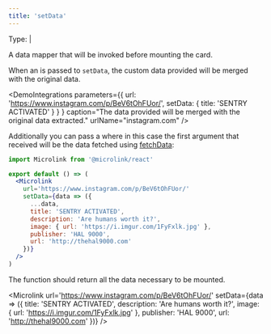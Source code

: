 ```yaml
---
title: 'setData'
---
```


Type: <TypeContainer><Type children='<object>'/> | <Type children='<function>'/></TypeContainer>

A data mapper that will be invoked before mounting the card.

When an <Type children='<object>'/> is passed to `setData`, the custom data provided will be merged with the original data.

<DemoIntegrations
  parameters={{
    url: 'https://www.instagram.com/p/BeV6tOhFUor/',
    setData: { title: 'SENTRY ACTIVATED' } }
  }
  caption="The data provided will be merged with the original data extracted."
  urlName="instagram.com"
/>

Additionally you can pass a <Type children='<function>'/> where in this case the first argument that received will be the data fetched using [fetchData](/docs/sdk/parameters/fetch-data/):

```jsx
import Microlink from '@microlink/react'

export default () => (
  <Microlink
    url='https://www.instagram.com/p/BeV6tOhFUor/'
    setData={data => ({
      ...data,
      title: 'SENTRY ACTIVATED',
      description: 'Are humans worth it?',
      image: { url: 'https://i.imgur.com/1FyFxlk.jpg' },
      publisher: 'HAL 9000',
      url: 'http://thehal9000.com'
    })}
  />
)
```

<Figcaption children='Skip internal fetch providing a function as setData.' />

The function should return all the data necessary to be mounted.

<Microlink
  url='https://www.instagram.com/p/BeV6tOhFUor/'
  setData={data => ({
    title: 'SENTRY ACTIVATED',
    description: 'Are humans worth it?',
    image: { url: 'https://i.imgur.com/1FyFxlk.jpg' },
    publisher: 'HAL 9000',
    url: 'http://thehal9000.com'
  })}
/>
